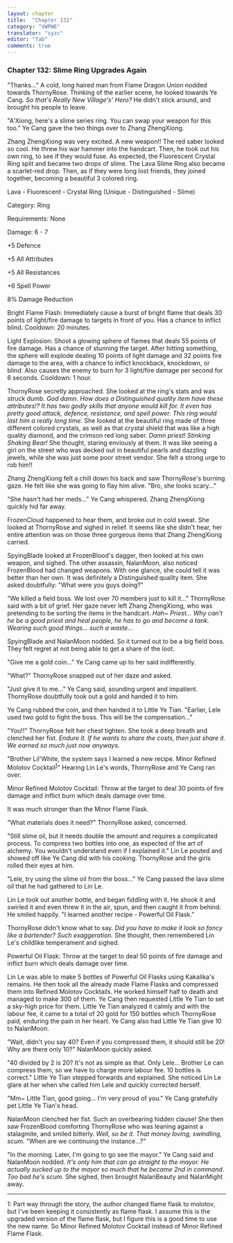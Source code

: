 ```yaml
---
layout: chapter
title:  "Chapter 132"
category: "VWPWE"
translator: "syzc"
editor: "Tab"
comments: true
---
```


### Chapter 132: Slime Ring Upgrades Again

"Thanks..." A cold, long haired man from Flame Dragon Union nodded towards ThornyRose. Thinking of the earlier scene, he looked towards Ye Cang. *So that's Really New Village's' Hero?* He didn't stick around, and brought his people to leave.

"A'Xiong, here's a slime series ring. You can swap your weapon for this too." Ye Cang gave the two things over to Zhang ZhengXiong.

Zhang ZhengXiong was very excited. A new weapon!! The red saber looked so cool. He threw his war hammer into the handcart. Then, he took out his own ring, to see if they would fuse. As expected, the Fluorescent Crystal Ring split and became two drops of slime. The Lava Slime Ring also became a scarlet-red drop. Then, as if they were long lost friends, they joined together, becoming a beautiful 3 colored ring.

Lava - Fluorescent - Crystal Ring (Unique - Distinguished - Slime)

Category: Ring

Requirements: None

Damage: 6 - 7

+5 Defence

+5 All Attributes

+5 All Resistances

+6 Spell Power

8% Damage Reduction

Bright Flame Flash: Immediately cause a burst of bright flame that deals 30 points of light/fire damage to targets in front of you. Has a chance to inflict blind. Cooldown: 20 minutes.

Light Explosion: Shoot a glowing sphere of flames that deals 55 points of fire damage. Has a chance of stunning the target. After hitting something, the sphere will explode dealing 10 points of light damage and 32 points fire damage to the area, with a chance to inflict knockback, knockdown, or blind. Also causes the enemy to burn for 3 light/fire damage per second for 6 seconds. Cooldown: 1 hour.

ThornyRose secretly approached. She looked at the ring's stats and was struck dumb. *God damn. How does a Distinguished quality item have these attributes!? It has two godly skills that anyone would kill for. It even has pretty good attack, defence, resistance, and spell power. This ring would last him a really long time.* She looked at the beautiful ring made of three different colored crystals, as well as that crystal shield that was like a  high quality diamond, and the crimson red long saber. *Damn priest! Stinking Shaking Bear!* She thought, staring enviously at them. It was like seeing a girl on the street who was decked out in beautiful pearls and dazzling jewels, while she was just some poor street vendor. She felt a strong urge to rob him!!

Zhang ZhengXiong felt a chill down his back and saw ThornyRose's burning gaze. He felt like she was going to flay him alive. "Bro, she looks scary..."

"She hasn't had her meds..." Ye Cang whispered. Zhang ZhengXiong quickly hid far away.

FrozenCloud happened to hear them, and broke out in cold sweat. She looked at ThornyRose and sighed in relief. It seems like she didn't hear, her entire attention was on those three gorgeous items that Zhang ZhengXiong carried.

SpyingBlade looked at FrozenBlood's dagger, then looked at his own weapon, and sighed. The other assassin, NalanMoon, also noticed FrozenBlood had changed weapons. With one glance, she could tell it was better than her own. It was definitely a Distinguished quality item. She asked doubtfully: "What were you guys doing?"

"We killed a field boss. We lost over 70 members just to kill it..." ThornyRose said with a bit of grief. Her gaze never left Zhang ZhengXiong, who was pretending to be sorting the items in the handcart. *Hah~ Priest... Why can't he be a good priest and heal people, he has to go and become a tank. Wearing such good things... such a waste...*

SpyingBlade and NalanMoon nodded. So it turned out to be a big field boss. They felt regret at not being able to get a share of the loot.

"Give me a gold coin..." Ye Cang came up to her said indifferently.

"What?" ThornyRose snapped out of her daze and asked.

"Just give it to me..." Ye Cang said, sounding urgent and impatient. ThornyRose doubtfully took out a gold and handed it to him.

Ye Cang rubbed the coin, and then handed it to Little Ye Tian. "Earlier, Lele used two gold to fight the boss. This will be the compensation..."

"You!!" ThornyRose felt her chest tighten. She took a deep breath and clenched her fist. *Endure it. If he wants to share the costs, then just share it. We earned so much just now anyways.* 

"Brother Lil'White, the system says I learned a new recipe. Minor Refined Molotov Cocktail<sup>[1](#footnote1)</sup>" Hearing Lin Le's words, ThornyRose and Ye Cang ran over.

Minor Refined Molotov Cocktail: Throw at the target to deal 30 points of fire damage and inflict burn which deals damage over time.

It was much stronger than the Minor Flame Flask.

"What materials does it need?" ThornyRose asked, concerned.

"Still slime oil, but it needs double the amount and requires a complicated process. To compress two bottles into one, as expected of the art of alchemy. You wouldn't understand even if I explained it." Lin Le pouted and showed off like Ye Cang did with his cooking. ThornyRose and the girls rolled their eyes at him.

"Lele, try using the slime oil from the boss..." Ye Cang passed the lava slime oil that he had gathered to Lin Le.

Lin Le took out another bottle, and began fiddling with it. He shook it and swirled it and even threw it in the air, spun, and then caught it from behind. He smiled happily. "I learned another recipe - Powerful Oil Flask."

ThornyRose didn't know what to say. *Did you have to make it look so fancy like a bartender? Such exaggeration.* She thought, then remembered Lin Le's childlike temperament and sighed.

Powerful Oil Flask: Throw at the target to deal 50 points of fire damage and inflict burn which deals damage over time.

Lin Le was able to make 5 bottles of Powerful Oil Flasks using Kakalika's remains. He then took all the already made Flame Flasks and compressed them into Refined Molotov Cocktails. He worked himself half to death and managed to make 300 of them. Ye Cang then requested Little Ye Tian to set a sky-high price for them. Little Ye Tian analyzed it calmly and with the labour fee, it came to a total of 20 gold for 150 bottles which ThornyRose paid, enduring the pain in her heart. Ye Cang also had Little Ye Tian give 10 to NalanMoon.

"Wait, didn't you say 40? Even if you compressed them, it should still be 20! Why are there only 10?" NalanMoon quickly asked.

"40 divided by 2 is 20? It's not as simple as that. Only Lele... Brother Le can compress them, so we have to charge more labour fee. 10 bottles is correct." Little Ye Tian stepped forwards and explained. She noticed Lin Le glare at her when she called him Lele and quickly corrected herself.

"Mm~ Little Tian, good going... I'm very proud of you." Ye Cang gratefully pet Little Ye Tian's head.

NalanMoon clenched her fist. Such an overbearing hidden clause! She then saw FrozenBlood comforting ThornyRose who was leaning against a stalagmite, and smiled bitterly. *Well, so be it. That money loving, swindling, scum.* "When are we continuing the instance...?"

"In the morning. Later, I'm going to go see the mayor." Ye Cang said and NalanMoon nodded. *It's only him that can go straight to the mayor. He actually sucked up to the mayor so much that he became 2nd in command. Too bad he's scum.* She sighed, then brought NalanBeauty and NalanMight away.

---

<a name="footnote1">1</a>: Part way through the story, the author changed flame flask to molotov, but I've been keeping it consistently as flame flask. I assume this is the upgraded version of the flame flask, but I figure this is a good time to use the new name. So Minor Refined Molotov Cocktail instead of Minor Refined Flame Flask.
